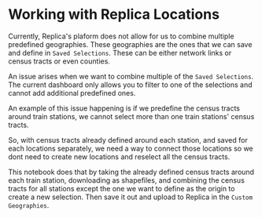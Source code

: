 # Working with Replica Locations 

Currently, Replica's plaform does not allow for us to combine multiple predefined geographies. These geographies are the ones that we can save and define in `Saved Selections`. These can be either network links or census tracts or even counties. 

An issue arises when we want to combine multiple of the `Saved Selections`. The current dashboard only allows you to filter to one of the selections and cannot add additional predefined ones.

An example of this issue happening is if we predefine the census tracts around train stations, we cannot select more than one train stations' census tracts. 

So, with census tracts already defined around each station, and saved for each locations separately, we need a way to connect those locations so we dont need to create new locations and reselect all the census tracts. 

This notebook does that by taking the already defined census tracts around each train station, downloading as shapefiles, and combining the census tracts for all stations except the one we want to define as the origin to create a new selection. Then save it out and upload to Replica in the `Custom Geographies`. 